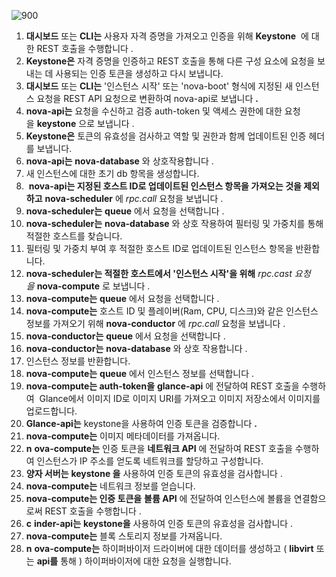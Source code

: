 
![900](https://i.imgur.com/fMNG5Rg.png)

1. **대시보드** 또는 **CLI는** 사용자 자격 증명을 가져오고 인증을 위해 **Keystone**  에 대한 REST 호출을 수행합니다 .
2. **Keystone은** 자격 증명을 인증하고 REST 호출을 통해 다른 구성 요소에 요청을 보내는 데 사용되는 인증 토큰을 생성하고 다시 보냅니다.
3. **대시보드** 또는 **CLI는** '인스턴스 시작' 또는 'nova-boot' 형식에 지정된 새 인스턴스 요청을 REST API 요청으로 변환하여 nova-api로 보냅니다 **.**
4. **nova-api는** 요청을 수신하고 검증 auth-token 및 액세스 권한에 대한 요청을 **keystone** 으로 보냅니다 .
5. **Keystone은** 토큰의 유효성을 검사하고 역할 및 권한과 함께 업데이트된 인증 헤더를 보냅니다.
6. **nova-api는** **nova-database** 와 상호작용합니다 .
7. 새 인스턴스에 대한 초기 db 항목을 생성합니다.
8.  **nova-api는 지정된 호스트 ID로 업데이트된 인스턴스 항목을 가져오는 것을 제외하고** **nova-scheduler** 에 _rpc.call_ 요청을 보냅니다 .
9. **nova-scheduler는** **queue** 에서 요청을 선택합니다 .
10. **nova-scheduler는** **nova-database** 와 상호 작용하여 필터링 및 가중치를 통해 적절한 호스트를 찾습니다.
11. 필터링 및 가중치 부여 후 적절한 호스트 ID로 업데이트된 인스턴스 항목을 반환합니다.
12. **nova-scheduler는 적절한 호스트에서 '인스턴스 시작'을 위해** _rpc.cast 요청을_ **nova-compute** 로 보냅니다 .
13. **nova-compute는** **queue** 에서 요청을 선택합니다 .
14. **nova-compute는** 호스트 ID 및 플레이버(Ram, CPU, 디스크)와 같은 인스턴스 정보를 가져오기 위해 **nova-conductor** 에 _rpc.call_ 요청을 보냅니다 .
15. **nova-conductor는** **queue** 에서 요청을 선택합니다 .
16. **nova-conductor는** **nova-database** 와 상호 작용합니다 .
17. 인스턴스 정보를 반환합니다.
18. **nova-compute는** **queue** 에서 인스턴스 정보를 선택합니다 .
19. **nova-compute는 auth-token을** **glance-api** 에 전달하여 REST 호출을 수행하여  Glance에서 이미지 ID로 이미지 URI를 가져오고 이미지 저장소에서 이미지를 업로드합니다.
20. **Glance-api는** keystone을 사용하여 인증 토큰을 검증합니다 **.**
21. **nova-compute는** 이미지 메타데이터를 가져옵니다.
22. **n** **ova-compute는** 인증 토큰을 **네트워크 API** 에 전달하여 REST 호출을 수행하여 인스턴스가 IP 주소를 얻도록 네트워크를 할당하고 구성합니다.
23. **양자 서버는** **keystone 을** 사용하여 인증 토큰의 유효성을 검사합니다 .
24. **nova-compute는** 네트워크 정보를 얻습니다.
25. **nova-compute는 인증 토큰을** **볼륨 API** 에 전달하여 인스턴스에 볼륨을 연결함으로써 REST 호출을 수행합니다 .
26. **c** **inder-api는** **keystone을** 사용하여 인증 토큰의 유효성을 검사합니다 .
27. **nova-compute는** 블록 스토리지 정보를 가져옵니다.
28. **n** **ova-compute는** 하이퍼바이저 드라이버에 대한 데이터를 생성하고 ( **libvirt** 또는 **api를** 통해 ) 하이퍼바이저에 대한 요청을 실행합니다.